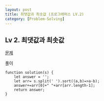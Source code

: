 ```yaml
---
layout: post
title: 최댓값과 최솟값 (프로그래머스 LV.2)
category: [Problem-Solving]
---
```


## Lv 2. 최댓값과 최솟값

[문제](https://programmers.co.kr/learn/courses/30/lessons/12939)

풀이

    function solution(s) {
        let answer = '';
        let arr= s.split(' ').sort((a,b)=>a-b);
        answer+=arr[0]+" "+arr[arr.length-1];
        return answer;
    }
